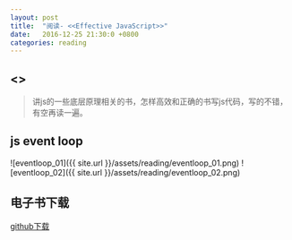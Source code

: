 ```yaml
---
layout: post
title:  "阅读- <<Effective JavaScript>>"
date:   2016-12-25 21:30:0 +0800
categories: reading
---
```


## <<Effective JavaScript>>  
> 讲js的一些底层原理相关的书，怎样高效和正确的书写js代码，写的不错，有空再读一遍。  

## js event loop
![eventloop_01]({{ site.url }}/assets/reading/eventloop_01.png)
![eventloop_02]({{ site.url }}/assets/reading/eventloop_02.png)


## 电子书下载
[github下载](https://github.com/robertzhai/ebooks/blob/master/client/%5Bwww.java1234.com%5DEffective%20JavaScript(Addison%2C2012).pdf)
